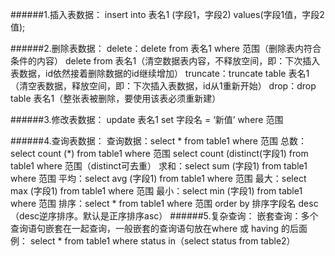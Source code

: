 ######1.插入表数据：
insert into 表名1 (字段1，字段2) values(字段1值，字段2值);

######2.删除表数据：
delete：delete from 表名1 where 范围（删除表内符合条件的内容）
delete from 表名1（清空数据表内容，不释放空间，即：下次插入表数据，id依然接着删除数据的id继续增加）
truncate：truncate table 表名1（清空表数据，释放空间，即：下次插入表数据，id从1重新开始）
drop：drop table 表名1（整张表被删除，要使用该表必须重新建）

######3.修改表数据：
update 表名1 set 字段名 = ‘新值’ where 范围

######4.查询表数据：
查询数据：select * from table1 where 范围
总数：select count (*) from table1 where 范围
select count (distinct(字段1) from table1 where 范围（distinct可去重）
求和：select sum (字段1) from table1 where 范围
平均：select avg (字段1) from table1 where 范围
最大：select max (字段1) from table1 where 范围
最小：select min (字段1) from table1 where 范围
排序：select * from table1 where 范围 order by 排序字段名 desc（desc逆序排序。默认是正序排序asc）
######5.复杂查询：
嵌套查询：多个查询语句嵌套在一起查询，一般嵌套的查询语句放在where 或 having 的后面
例：
select * from table1 where status in（select status from table2）
